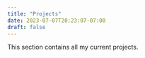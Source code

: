 ```yaml
---
title: "Projects"
date: 2023-07-07T20:23:07-07:00
draft: false
---
```


This section contains all my current projects.